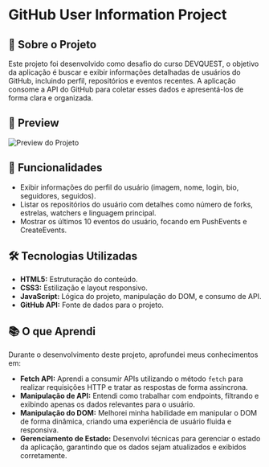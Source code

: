 # GitHub User Information Project

## 📖 Sobre o Projeto
Este projeto foi desenvolvido como desafio do curso DEVQUEST, o objetivo da aplicação é buscar e exibir informações detalhadas de usuários do GitHub, incluindo perfil, repositórios e eventos recentes. A aplicação consome a API do GitHub para coletar esses dados e apresentá-los de forma clara e organizada.

## 🎥 Preview
![Preview do Projeto](./preview/Github-API.gif)

## 🚀 Funcionalidades
- Exibir informações do perfil do usuário (imagem, nome, login, bio, seguidores, seguidos).
- Listar os repositórios do usuário com detalhes como número de forks, estrelas, watchers e linguagem principal.
- Mostrar os últimos 10 eventos do usuário, focando em PushEvents e CreateEvents.

## 🛠️ Tecnologias Utilizadas
- **HTML5:** Estruturação do conteúdo.
- **CSS3:** Estilização e layout responsivo.
- **JavaScript:** Lógica do projeto, manipulação do DOM, e consumo de API.
- **GitHub API:** Fonte de dados para o projeto.

## 📚 O que Aprendi
Durante o desenvolvimento deste projeto, aprofundei meus conhecimentos em:

- **Fetch API:** Aprendi a consumir APIs utilizando o método `fetch` para realizar requisições HTTP e tratar as respostas de forma assíncrona.
- **Manipulação de API:** Entendi como trabalhar com endpoints, filtrando e exibindo apenas os dados relevantes para o usuário.
- **Manipulação do DOM:** Melhorei minha habilidade em manipular o DOM de forma dinâmica, criando uma experiência de usuário fluida e responsiva.
- **Gerenciamento de Estado:** Desenvolvi técnicas para gerenciar o estado da aplicação, garantindo que os dados sejam atualizados e exibidos corretamente.

